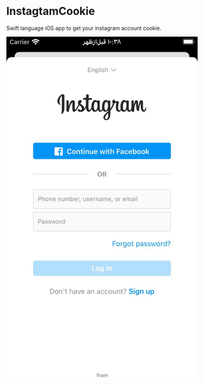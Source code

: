 # InstagtamCookie
Swift language iOS app to get your instagram account cookie.

![preview](https://github.com/HappyIosDeveloper/InstagtamCookie/blob/main/preview.jpg?raw=true)
